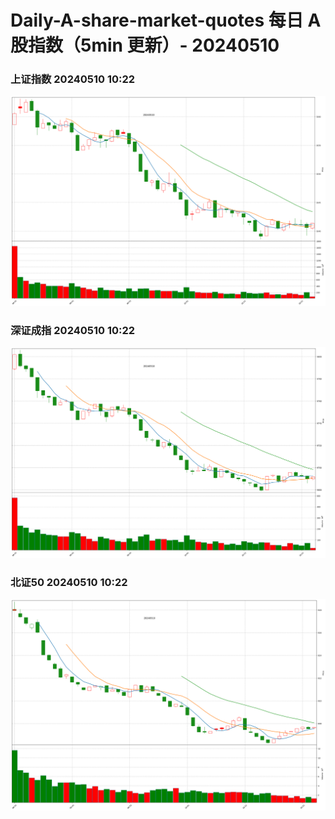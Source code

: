 
# Daily-A-share-market-quotes 每日 A 股指数（5min 更新）- 20240510

### 上证指数 20240510 10:22
![](./fig/2024/5/20240510-sh000001.png)

### 深证成指 20240510 10:22
![](./fig/2024/5/20240510-sz399001.png)

### 北证50 20240510 10:22
![](./fig/2024/5/20240510-bj899050.png)
